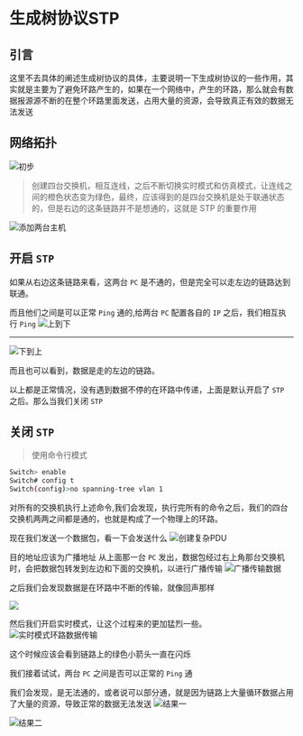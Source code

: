 # 生成树协议STP

## 引言

这里不去具体的阐述生成树协议的具体，主要说明一下生成树协议的一些作用，其实就是主要为了避免环路产生的，如果在一个网络中，产生的环路，那么就会有数据报源源不断的在整个环路里面发送，占用大量的资源，会导致真正有效的数据无法发送

## 网络拓扑
![初步](./2022-11-02-20-47-43.png)


> 创建四台交换机，相互连线，之后不断切换实时模式和仿真模式，让连线之间的橙色状态变为绿色，最终，应该得到的是四台交换机是处于联通状态的，但是右边的这条链路并不是想通的，这就是 STP 的重要作用

![添加两台主机](./2022-11-02-20-51-55.png)


## 开启 `STP`
如果从右边这条链路来看，这两台 `PC` 是不通的，但是完全可以走左边的链路达到联通。

而且他们之间是可以正常 `Ping` 通的,给两台 `PC` 配置各自的 `IP` 之后，我们相互执行  `Ping`
![上到下](./2022-11-02-20-54-52.png)


----
![下到上](./2022-11-02-20-55-54.png)


而且也可以看到，数据是走的左边的链路。

以上都是正常情况，没有遇到数据不停的在环路中传递，上面是默认开启了  `STP` 之后。那么当我们关闭 `STP` 

## 关闭 `STP` 

> 使用命令行模式
```bash
Switch> enable
Switch# config t
Switch(config)>no spanning-tree vlan 1

```

对所有的交换机执行上述命令,我们会发现，执行完所有的命令之后，我们的四台交换机两两之间都是通的，也就是构成了一个物理上的环路。

现在我们发送一个数据包，看一下会发送什么
![创建复杂PDU](./2022-11-02-21-15-48.png)


目的地址应该为广播地址
从上面那一台 `PC` 发出，数据包经过右上角那台交换机时，会把数据包转发到左边和下面的交换机，以进行广播传输
![广播传输数据](./2022-11-02-21-11-20.png)


之后我们会发现数据是在环路中不断的传输，就像回声那样


![](./2022-11-02-21-12-55.png)

然后我们开启实时模式，让这个过程来的更加猛烈一些。
![实时模式环路数据传输](./2022-11-02-21-13-45.png)


这个时候应该会看到链路上的绿色小箭头一直在闪烁

我们接着试试，两台  `PC` 之间是否可以正常的 `Ping` 通

我们会发现，是无法通的，或者说可以部分通，就是因为链路上大量循环数据占用了大量的资源，导致正常的数据无法发送
![结果一](./2022-11-02-21-17-46.png)

![结果二](./2022-11-02-21-18-40.png)



